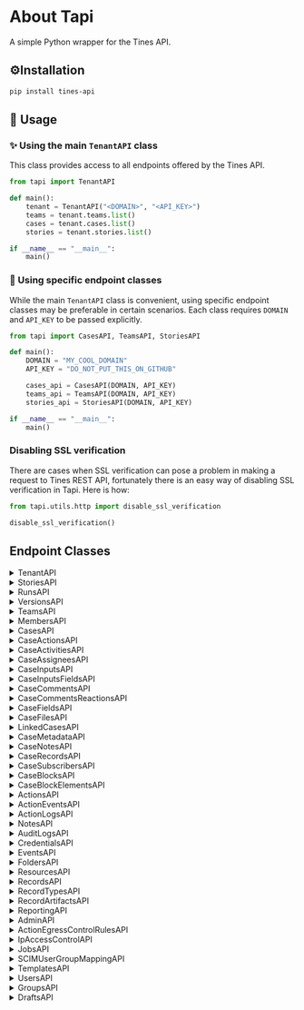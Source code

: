 # About Tapi
A simple Python wrapper for the Tines API.

## ⚙️Installation

```bash
pip install tines-api
```

## 🔄 Usage

### ✨ Using the main `TenantAPI` class
This class provides access to all endpoints offered by the Tines API.

```python
from tapi import TenantAPI

def main():
    tenant = TenantAPI("<DOMAIN>", "<API_KEY>")
    teams = tenant.teams.list()
    cases = tenant.cases.list()
    stories = tenant.stories.list()

if __name__ == "__main__":
    main()
```

### 🔧 Using specific endpoint classes
While the main `TenantAPI` class is convenient, using specific endpoint classes may be preferable in certain scenarios. Each class requires `DOMAIN` and `API_KEY` to be passed explicitly.

```python
from tapi import CasesAPI, TeamsAPI, StoriesAPI

def main():
    DOMAIN = "MY_COOL_DOMAIN"
    API_KEY = "DO_NOT_PUT_THIS_ON_GITHUB"

    cases_api = CasesAPI(DOMAIN, API_KEY)
    teams_api = TeamsAPI(DOMAIN, API_KEY)
    stories_api = StoriesAPI(DOMAIN, API_KEY)

if __name__ == "__main__":
    main()
```

### Disabling SSL verification
There are cases when SSL verification can pose a problem in making a request to Tines REST API, fortunately
there is an easy way of disabling SSL verification in Tapi. Here is how:

```python
from tapi.utils.http import disable_ssl_verification

disable_ssl_verification()
```

## Endpoint Classes

<details>
<summary>TenantAPI</summary>
This class is designed to be used as a "parent" class from which all other endpoints in tines can be accessed.

### Methods

| **Method**          | **Description**                                                            |
|---------------------|----------------------------------------------------------------------------|
| `info`              | Retries information about the tenant.                                      |
| `web_statistics`    | Retrieve operational information about your web server. (Self Hosted Only) |
| `trigger_webhook`   | Trigger a webhook from the tenant or external tenants.                     |
| `worker_statistics` | Retrieve essential information about worker statistics. (Self Hosted Only) |

### Subclasses

| **Path**                | **Class**        | **Description**                        |
|-------------------------|------------------|----------------------------------------|
| `TenantAPI.cases`       | `CasesAPI`        | Manage cases.                          |
| `TenantAPI.teams`       | `TeamsAPI`       | Manage teams.                          |
| `TenantAPI.admin`       | `AdminAPI`       | Manage tenant through admin endpoints. |
| `TenantAPI.events`      | `EventsAPI`      | Manage tenant-wide action events.      |
| `TenantAPI.stories`     | `StoriesAPI`     | Manage workflows.                      |
| `TenantAPI.folders`     | `FoldersAPI`     | Manage folders.                        |
| `TenantAPI.records`     | `RecordsAPI`     | Manage records.                        |
| `TenantAPI.resources`   | `ResourcesAPI`   | Manage resources.                      |
| `TenantAPI.reporting`   | `ReportingAPI`   | Pull action performance & time saved   |
| `TenantAPI.audit_logs`  | `AuditLogsAPI`   | Pull tenant logs.                      |
| `TenantAPI.credentials` | `CredentialsAPI` | Manage tenant credentials.             |


### Usage:
```python
from json import dumps
from tapi import TenantAPI

def main():
    DOMAIN  = "my-cool-domain-1234"
    API_KEY = "do_not_put_this_on_github_lol"
    
    tenant = TenantAPI(DOMAIN, API_KEY)
    
    tenant_info = tenant.info()
    
    print(dumps(tenant_info, indent = 4))
```
```json5
{
    "body": {
        "stack": {...}
    },
    "headers": {...},
    "status_code": ...
}
```

</details>

<details>
<summary>StoriesAPI</summary>
Manage tines workflows.

### Methods

| **Method**     | **Description**                         |
|----------------|-----------------------------------------|
| `create`       | Create story.                           |
| `get`          | Get story details.                      |
| `update`       | Update story details.                   |
| `list`         | List all stories in the tenant or team. |
| `delete`       | Delete story.                           |
| `batch_delete` | Delete multiple stories.                |
| `export`       | Export story.                           |
| `import_`      | Import story.                           |

### Subclasses

| **Path**                           | **Class**          | **Description**              |
|------------------------------------|--------------------|------------------------------|
| `TenantAPI.stories.runs`           | `RunsAPI`          | Manage case runs.            |
| `TenantAPI.stories.notes`          | `NotesAPI`         | Manage case notes.           |
| `TenantAPI.stories.groups`         | `GroupsAPI`        | Pull action groups logs.     |
| `TenantAPI.stories.drafts`         | `DraftsAPI`        | Manage story drafts.         |
| `TenantAPI.stories.actions`        | `ActionsAPI`       | Manage case actions.         |
| `TenantAPI.stories.versions`       | `VersionsAPI`      | Manage case versions.        |
| `TenantAPI.stories.change_request` | `ChangeRequestAPI` | Manage case change requests. |

### Usage:

```python
from json import dumps
from tapi import StoriesAPI

def main():
    DOMAIN  = "my-cool-domain-1234"
    API_KEY = "do_not_put_this_on_github_lol"
    
    stories_api = StoriesAPI(DOMAIN, API_KEY)
    
    stories = stories_api.list()
    
    print(dumps(stories, indent = 4))
```
```json5
{
    "body": {
        "stories": [
            {
                "name": "Testing",
                "user_id": 1234,
                "description": null,
                "keep_events_for": 604800,
                "disabled": false,
                "priority": false
                //...[snip]...//
            }
        //...[snip]...//
        ]
    },
    "headers": {...},
    "status_code": ...
}
```

</details>

<details>
<summary>RunsAPI</summary>
Manage workflows runs.

### Methods

| **Method** | **Description**                            |
|------------|--------------------------------------------|
| `events`   | Retrieve a list of events for a story run. |
| `list`     | Retrieve a list of story runs.             |

### Subclasses
- **None**

### Usage

```python
from json import dumps
from tapi import RunsAPI

def main():
    DOMAIN  = "my-cool-domain-1234"
    API_KEY = "do_not_put_this_on_github_lol"
    
    story_run_api = RunsAPI(DOMAIN, API_KEY)
    
    runs = story_run_api.list(
        story_id = 1234
    )
    
    print(dumps(runs, indent = 4))
```
```json5
{
    "body": {
        "story_runs": [
            {
                "guid": "1b3087a2-1589-4fb8-8259-d74d38fccfb2",
                "duration": 0,
                "story_id": 1234,
                "start_time": "2025-01-27T21:13:20Z",
                "end_time": "2025-01-27T21:13:20Z",
                "action_count": 1,
                "event_count": 1,
                "story_mode": "LIVE"
            },
            //...[snip]...//
        ]
    },
    "headers": {...},
    "status_code": ...
}
```

</details>

<details>
<summary>VersionsAPI</summary>
Manage stories versions.

### Methods

| **Method** | **Description**                    |
|------------|------------------------------------|
| `create`   | Create a story version.            |
| `get`      | Retrieve a story version.          |
| `update`   | Update a story version.            |
| `list`     | Retrieve a list of story versions. |
| `delete`   | Delete a story version.            |

### Subclasses
- **None**

### Usage:

```python
from json import dumps
from tapi import VersionsAPI

def main():
    DOMAIN  = "my-cool-domain-1234"
    API_KEY = "do_not_put_this_on_github_lol"
    
    story_version_api = VersionsAPI(DOMAIN, API_KEY)
    
    versions = story_version_api.list(
        story_id = 1234
    )
    
    print(dumps(versions, indent = 4))
```
```json5
{
    "body": {
        "story_versions": [
            {
                "id": 69670,
                "name": "",
                "description": "",
                "timestamp": "2025-01-27T21:20:00Z"
            },
            //...[snip]...//
        ],
    },
    "headers": {...},
    "status_code": ...
}
```

</details>

<details>
<summary>TeamsAPI</summary>
Manage tines teams.

### Methods

| **Method** | **Description**                       |
|------------|---------------------------------------|
| `create`   | Create a team in Tines.               |
| `get`      | Retrieve a single team or case group. |
| `update`   | Update a team.                        |
| `list`     | Retrieve a list of teams.             |
| `delete`   | Delete a team or case group.          |

### Subclasses

| **Path**                  | **Class**          | **Description**      |
|---------------------------|--------------------|----------------------|
| `TenantAPI.teams.members` | `MembersAPI`       | Manage team members. |

### Usage:

```python
from json import dumps
from tapi import TeamsAPI

def main():
    DOMAIN  = "my-cool-domain-1234"
    API_KEY = "do_not_put_this_on_github_lol"
    
    teams_api = TeamsAPI(DOMAIN, API_KEY)
    
    teams = teams_api.list()
    
    print(dumps(teams, indent = 4))
```
```json5
{
    "body": {
        "teams": [
            {
                "id": 12345,
                "name": "My Team",
                "groups": []
            },
            //...[snip]...//
        ],
    },
    "headers": {...},
    "status_code": ...
}
```

</details>

<details>
<summary>MembersAPI</summary>
Manage teams members.

### Methods

| **Method**      | **Description**                     |
|-----------------|-------------------------------------|
| `list`          | Retrieve a list of team members.    |
| `remove`        | Remove a user from a team.          |
| `invite`        | Invite a user to join a team.       |
| `resend_invite` | Resend a team invitation to a user. |

### Subclasses
- **None**

### Usage:

```python
from json import dumps
from tapi import MembersAPI

def main():
    DOMAIN  = "my-cool-domain-1234"
    API_KEY = "do_not_put_this_on_github_lol"
    
    members_api = MembersAPI(DOMAIN, API_KEY)
    
    members = members_api.list(team_id = 1234)
    
    print(dumps(members, indent = 4))
```
```json5
{
    "body": {
        "members": [
            {
                "id": 1234,
                "first_name": "John",
                "last_name": "Doe",
                "email": "john@doe.io",
                "is_admin": true,
                "created_at": "2025-01-27T17:33:33Z",
                "last_seen": "2025-02-03T18:42:23Z",
                "invitation_accepted": true,
                "role": "TEAM_ADMIN"
            },
            //...[snip]...//
        ],
    },
    "headers": {...},
    "status_code": ...
}
```

</details>

<details>
<summary>CasesAPI</summary>
Manage tines cases.

### Methods

| **Method** | **Description**           |
|------------|---------------------------|
| `create`   | Create a case.            |
| `get`      | Retrieve a single case.   |
| `download` | Retrieve a PDF of a case. |
| `update`   | Update a case.            |
| `list`     | Retrieve a list of cases. |
| `delete`   | Delete a case.            |

### Subclasses

| **Path**                       | **Class**            | **Description**          |
|--------------------------------|----------------------|--------------------------|
| `TenantAPI.cases.files`        | `CaseFilesAPI`       | Manage case files.       |
| `TenantAPI.cases.notes`        | `CaseNotesAPI`       | Manage case notes.       |
| `TenantAPI.cases.inputs`       | `CaseInputsAPI`      | Manage case inputs.      |
| `TenantAPI.cases.fields`       | `CaseFieldsAPI`      | Manage case fields.      |
| `TenantAPI.cases.blocks`       | `CaseBlocksAPI`      | Manage case blocks.      |
| `TenantAPI.cases.linked_cases` | `LinkedCasesAPI`     | Manage linked cases.     |
| `TenantAPI.cases.actions`      | `CaseActionsAPI`     | Manage case actions.     |
| `TenantAPI.cases.records`      | `CaseRecordsAPI`     | Manage case records.     |
| `TenantAPI.cases.comments`     | `CaseCommentsAPI`    | Manage case comments.    |
| `TenantAPI.cases.metadata`     | `CaseMetadataAPI`    | Manage case metadata.    |
| `TenantAPI.cases.assignees`    | `CaseAssigneesAPI`   | Manage case assignees.   |
| `TenantAPI.cases.activities`   | `CaseActivitiesAPI`  | Manage case activities.  |
| `TenantAPI.cases.subscribers`  | `CaseSubscribersAPI` | Manage case subscribers. |

### Usage:

```python
from json import dumps
from tapi import CasesAPI

def main():
    DOMAIN  = "my-cool-domain-1234"
    API_KEY = "do_not_put_this_on_github_lol"
    
    case_api = CasesAPI(DOMAIN, API_KEY)
    
    cases = case_api.list()
    
    print(dumps(cases, indent = 4))
```
```json5
{
    "body": {
        "cases": [
            {
                "case_id": 1,
                "name": "My Case",
                "description": "",
                "status": "OPEN",
                "sub_status": {
                  "id": 38482,
                  "name": "To do"
                },
                //...[snip]...//
            },
        ],
    },
    "headers": {...},
    "status_code": ...
}
```

</details>

<details>
<summary>CaseActionsAPI</summary>
Manage case actions.

### Methods

| **Method**     | **Description**                                      |
|----------------|------------------------------------------------------|
| `create`       | Create a new case action on a specified case.        |
| `get`          | Retrieve a specific case action.                     |
| `update`       | Update an action.                                    |
| `list`         | Retrieve a list of case actions for a specific case. |
| `delete`       | Delete an existing case action.                      |
| `batch_update` | Update the actions on a case                         |

### Subclasses
- **None**

### Usage:

```python
from json import dumps
from tapi import CaseActionsAPI

def main():
    DOMAIN  = "my-cool-domain-1234"
    API_KEY = "do_not_put_this_on_github_lol"
    
    case_actions_api = CaseActionsAPI(DOMAIN, API_KEY)
    
    actions = case_actions_api.list(case_id=1234)
    
    print(dumps(actions, indent = 4))
```
```json5
{
    "body": {
        "case_id": 1234,
        "actions": [
            {
                "id": 29907,
                "url": "https://example.tines.com",
                "label": "Complete request",
                "story_name": null,
                "page_emoji": null,
                "story_emoji": null,
                "action_type": "page",
                "action_text": "Open",
                "created_at": "2025-02-03T18:41:59Z",
                "updated_at": "2025-02-03T18:41:59Z"
            },
            //...[snip]...//
        ],
    },
    "headers": {...},
    "status_code": ...
}
```

</details>

<details>
<summary>CaseActivitiesAPI</summary>
Manage case activities.

### Methods

| **Method** | **Description**                                |
|------------|------------------------------------------------|
| `get`      | Retrieve a single case activity.               |
| `list`     | Retrieve a list of case activities for a case. |

### Subclasses
- **None**

### Usage:

```python
from json import dumps
from tapi import CaseActivitiesAPI

def main():
    DOMAIN  = "my-cool-domain-1234"
    API_KEY = "do_not_put_this_on_github_lol"
    
    case_activities_api = CaseActivitiesAPI(DOMAIN, API_KEY)
    
    activities = case_activities_api.list(case_id=1234)
    
    print(dumps(activities, indent = 4))
```
```json5
{
    "body": {
        "case_id": 26,
        "activities": [
            {
                "id": 591299,
                "activity_type": "COMMENTED",
                "value": "Some random comment",
                "created_at": "2025-01-29T21:39:27Z",
                "user": {
                    "user_id": "6868",
                    "first_name": "John",
                    "last_name": "Doe",
                    "email": "john@doe.io",
                    "avatar_url": "",
                    "is_service_account": false
                },
                "reactions": []
            },
            //...[snip]...//
        ],
    },
    "headers": {...},
    "status_code": ...
}
```

</details>

<details>
<summary>CaseAssigneesAPI</summary>
Manage case assignees.

### Methods

| **Method** | **Description**                         |
|------------|-----------------------------------------|
| `list`     | Retrieve a list of assignees of a case. |

### Subclasses
- **None**

### Usage:

```python
from json import dumps
from tapi import CaseAssigneesAPI

def main():
    DOMAIN  = "my-cool-domain-1234"
    API_KEY = "do_not_put_this_on_github_lol"
    
    case_assignees_api = CaseAssigneesAPI(DOMAIN, API_KEY)
    
    assignees = case_assignees_api.list(case_id=1234)
    
    print(dumps(assignees, indent = 4))
```
```json5
{
    "body": {
        "case_id": 1234,
        "assignees": [...],
        //...[snip]...//
    },
    "headers": {...},
    "status_code": ...
}
```

</details>

<details>
<summary>CaseInputsAPI</summary>
Manage case inputs.

### Methods

| **Method** | **Description**                 |
|------------|---------------------------------|
| `create`   | Create a case input on a team.  |
| `get`      | Returns a case input.           |
| `list`     | Returns a list of case inputs.  |

### Subclasses

| **Path**                 | **Class**             | **Description**     |
|--------------------------|-----------------------|---------------------|
| `TenantAPI.cases.inputs` | `CaseInputsFieldsAPI` | Manage Case Inputs. |

### Usage:

```python
from json import dumps
from tapi import CaseInputsAPI

def main():
    DOMAIN  = "my-cool-domain-1234"
    API_KEY = "do_not_put_this_on_github_lol"
    
    case_inputs_api = CaseInputsAPI(DOMAIN, API_KEY)
    
    inputs = case_inputs_api.list()
    
    print(dumps(inputs, indent = 4))
```
```json5
{
    "body": {
        "case_inputs": [
            {
                "id": 412,
                "name": "Create Case Input Unit Test",
                "key": "create_case_input_unit_test",
                "input_type": "number",
                "validation_type": "none",
                "validation_options": {},
                "team": {
                    "id": 10445,
                    "name": "Collaboration Space"
                },
                "created_at": "2025-01-29T18:07:07Z",
                "updated_at": "2025-01-29T18:07:07Z"
            }
        ],
    },
    "headers": {...},
    "status_code": ...
}
```

</details>

<details>
<summary>CaseInputsFieldsAPI</summary>
Manage case input fields.

### Methods

| **Method** | **Description**                            |
|------------|--------------------------------------------|
| `list`     | Retrieve a list of fields of a case input. |

### Subclasses
- **None**

### Usage:

```python
from json import dumps
from tapi import CaseInputsFieldsAPI

def main():
    DOMAIN  = "my-cool-domain-1234"
    API_KEY = "do_not_put_this_on_github_lol"
    
    case_input_fields_api = CaseInputsFieldsAPI(DOMAIN, API_KEY)
    
    input_fields = case_input_fields_api.list(case_input_id=1234)
    
    print(dumps(input_fields, indent = 4))
```
```json5
{
    "body": {
        "fields": [
            {
                "id": 65221,
                "value": "2",
                "case": {
                    "id": 26
                },
                "case_input": {
                    "id": 412,
                    "name": "Input Name"
                }
            }
        ],
    },
    "headers": {...},
    "status_code": ...
}
```

</details>

<details>
<summary>CaseCommentsAPI</summary>
Manage case comments.

### Methods

| **Method** | **Description**                         |
|------------|-----------------------------------------|
| `create`   | Add a comment to a case.                |
| `get`      | Retrieve a single comment for a case.   |
| `update`   | Update an existing case comment.        |
| `list`     | Retrieve a list of comments for a case. |
| `delete`   | Delete a comment from a case.           |

### Subclasses

| **Path**                             | **Class**                  | **Description**                 |
|--------------------------------------|----------------------------|---------------------------------|
| `TenantAPI.cases.comments.reactions` | `CaseCommentsReactionsAPI` | Manage case comments reactions. |

### Usage:

```python
from json import dumps
from tapi import CaseCommentsAPI

def main():
    DOMAIN  = "my-cool-domain-1234"
    API_KEY = "do_not_put_this_on_github_lol"
    
    case_comments_api = CaseCommentsAPI(DOMAIN, API_KEY)
    
    comments = case_comments_api.list(case_id=1234)
    
    print(dumps(comments, indent = 4))
```
```json5
{
    "body": {
        "case_id": 1234,
        "comments": [
            {
                "id": 591299,
                "activity_type": "COMMENTED",
                "value": "Some Comment",
                "created_at": "2025-01-29T21:39:27Z",
                "user": {
                    "user_id": "6868",
                    "first_name": "John",
                    "last_name": "Doe",
                    "email": "john@doe.io",
                    "avatar_url": "",
                    "is_service_account": false
                },
                "reactions": []
            }
            //...[snip]...//
        ],
    },
    "headers": {...},
    "status_code": ...
}
```

</details>

<details>
<summary>CaseCommentsReactionsAPI</summary>
Manage comments reactions.

### Methods

| **Method** | **Description**                   |
|------------|-----------------------------------|
| `add`      | Add a reaction to a comment.      |
| `remove`   | Remove a reaction from a comment. |


### Subclasses
- **None**

### Usage:

```python
from json             import dumps
from tapi.utils.types import ReactionType
from tapi             import CaseCommentsReactionsAPI


def main():
    DOMAIN = "my-cool-domain-1234"
    API_KEY = "do_not_put_this_on_github_lol"

    comments_reactions_api = CaseCommentsReactionsAPI(DOMAIN, API_KEY)

    reaction = comments_reactions_api.add(
        case_id=1234,
        comment_id=5678,
        value=ReactionType.PLUS_ONE
    )

    print(dumps(reaction, indent=4))
```
```json5
{
    "body": {
        "reactions": [
            {
                "emoji": ":+1:",
                "reactants": [
                    {
                        "user_id": 6866,
                        "user_name": "John Doe",
                        "reacted_at": "2025-02-04T03:40:14+00:00"
                    }
                ]
            }
        ],
    //...[snip]...//
    },
    "headers": {...},
    "status_code": ...
}
```

</details>

<details>
<summary>CaseFieldsAPI</summary>
Manage case fields.

### Methods

| **Method** | **Description**                       |
|------------|---------------------------------------|
| `create`   | Add a field to a case.                |
| `get`      | Retrieve a single field for a case.   |
| `update`   | Update an existing case field.        |
| `list`     | Retrieve a list of fields for a case. |
| `delete`   | Delete a field from a case.           |

### Subclasses
- **None**

### Usage:

```python
from json import dumps
from tapi import CaseFieldsAPI

def main():
    DOMAIN  = "my-cool-domain-1234"
    API_KEY = "do_not_put_this_on_github_lol"
    
    case_fields_api = CaseFieldsAPI(DOMAIN, API_KEY)
    
    case_fields = case_fields_api.list(case_id=1234)
    
    print(dumps(case_fields, indent = 4))
```
```json5
{
    "body": {
        "case_id": 1234,
        "fields": [
            {
                "id": 65221,
                "value": "2",
                "case_input": {
                    "id": 412,
                    "key": "input_name",
                    "name": "Input Name"
                }
            },
            //...[snip]...//
        ],
    },
    "headers": {...},
    "status_code": ...
}
```

</details>

<details>
<summary>CaseFilesAPI</summary>
Manage case files.

### Methods

| **Method** | **Description**                      |
|------------|--------------------------------------|
| `create`   | Attach a file to a case.             |
| `get`      | Retrieve details for a case file.    |
| `list`     | Retrieve a list of files for a case. |
| `delete`   | Delete a file from a case.           |
| `download` | Retrieve a case file attachment.     |

### Subclasses
- **None**

### Usage:

```python
from json import dumps
from tapi import CaseFilesAPI

def main():
    DOMAIN  = "my-cool-domain-1234"
    API_KEY = "do_not_put_this_on_github_lol"
    
    case_files_api = CaseFilesAPI(DOMAIN, API_KEY)
    
    files = case_files_api.list(case_id=1234)
    
    print(dumps(files, indent = 4))
```
```json5
{
    "body": {
        "files": [
            {
                "id": 592294,
                "activity_type": "FILE_ATTACHED_AND_COMMENTED",
                "value": "Testing comment",
                "file": {
                    "filename": "My File",
                    "url": "https://my-cool-domain-1234.tines.com/api/v2/cases/1234/files/592294/download"
                },
                "created_at": "2025-02-01T22:14:36Z",
                "user": {
                    "user_id": "6868",
                    "first_name": "john",
                    "last_name": "doe",
                    "email": "john@doe.io",
                    "avatar_url": "",
                    "is_service_account": false
                },
                "reactions": []
            },
            //...[snip]...//
        ],
        //...[snip]...//
    },
    "headers": {...},
    "status_code": ...
}
```

</details>

<details>
<summary>LinkedCasesAPI</summary>
Manage linked cases.

### Methods

| **Method**     | **Description**                                        |
|----------------|--------------------------------------------------------|
| `create`       | Link two cases together by creating a new case link.   |
| `list`         | Retrieve the linked cases for a case.                  |
| `delete`       | Unlink two cases by deleting a case link.              |
| `batch_create` | Batch link cases together by creating a new case link. |

### Subclasses
- **None**

### Usage:

```python
from json import dumps
from tapi import LinkedCasesAPI

def main():
    DOMAIN  = "my-cool-domain-1234"
    API_KEY = "do_not_put_this_on_github_lol"
    
    link_case_api = LinkedCasesAPI(DOMAIN, API_KEY)
    
    linked_cases = link_case_api.list(case_id=1234)
    
    print(dumps(linked_cases, indent = 4))
```
```json5
{
    "body": {
        "case_id": 1234,
        "name": "Action Testing Case",
        "linked_cases": [
            {
                "case_id": 58,
                "name": "Case 2 link"
            }
        ],
        //...[snip]...//
    },
    "headers": {...},
    "status_code": ...
}
```

</details>

<details>
<summary>CaseMetadataAPI</summary>
Manage case metadata.

### Methods

| **Method**     | **Description**                                                 |
|----------------|-----------------------------------------------------------------|
| `create`       | Create new metadata key-value pairs for a specified case.       |
| `get`          | Retrieve a specific key-value pair from the metadata of a case. |
| `update`       | Update metadata key-value pairs for a case.                     |
| `list`         | Retrieve the metadata from a case.                              |
| `delete`       | Delete existing metadata key-value pairs in a case.             |

### Subclasses
- **None**

### Usage:

```python
from json import dumps
from tapi import CaseMetadataAPI

def main():
    DOMAIN  = "my-cool-domain-1234"
    API_KEY = "do_not_put_this_on_github_lol"
    
    case_metadata_api = CaseMetadataAPI(DOMAIN, API_KEY)
    
    metadata = case_metadata_api.list(case_id=1234)
    
    print(dumps(metadata, indent = 4))
```
```json5
{
    "body": {
        "case_id": 1234,
        "metadata": {
            "name": "John Doe",
        }
    },
    "headers": {...},
    "status_code": ...
}
```

</details>

<details>
<summary>CaseNotesAPI</summary>
Manage case notes.

### Methods

| **Method**     | **Description**                      |
|----------------|--------------------------------------|
| `create`       | Add a note to a case.                |
| `get`          | Retrieve a single note for a case.   |
| `update`       | Update an existing case note.        |
| `list`         | Retrieve a list of notes for a case. |
| `delete`       | Delete a note from a case.           |

### Subclasses
- **None**

### Usage:

```python
from json import dumps
from tapi import CaseNotesAPI

def main():
    DOMAIN  = "my-cool-domain-1234"
    API_KEY = "do_not_put_this_on_github_lol"
    
    case_notes_api = CaseNotesAPI(DOMAIN, API_KEY)
    
    notes = case_notes_api.list(case_id=1234)
    
    print(dumps(notes, indent = 4))
```
```json5
{
    "body": {
        "case_id": 1234,
        "notes": [
            {
                "id": 87,
                "title": "My Note",
                "content": "This is a very helpful note, as you can see",
                "color": "blue",
                "author": {
                    "user_id": "6868",
                    "first_name": "john",
                    "last_name": "doe",
                    "email": "john@doe.io",
                    "avatar_url": "",
                    "is_service_account": false
                },
                "created_at": "2025-02-02T20:58:53Z",
                "updated_at": "2025-02-02T20:58:53Z"
            },
            //...[snip]...//
        ],
        //...[snip]...//
    },
    "headers": {...},
    "status_code": ...
}
```

</details>

<details>
<summary>CaseRecordsAPI</summary>
Manage case records.

### Methods

| **Method**     | **Description**                                |
|----------------|------------------------------------------------|
| `create`       | Add an existing record to a case.              |
| `get`          | Retrieve a single record attached to a case.   |
| `list`         | Retrieve a list of records attached to a case. |
| `delete`       | Remove a record from a case.                   |

### Subclasses
- **None**

### Usage:

```python
from json import dumps
from tapi import CaseRecordsAPI

def main():
    DOMAIN  = "my-cool-domain-1234"
    API_KEY = "do_not_put_this_on_github_lol"
    
    case_records_api = CaseRecordsAPI(DOMAIN, API_KEY)
    
    records = case_records_api.list(case_id=1234)
    
    print(dumps(records, indent = 4))
```
```json5
{
    "body": {
        "case_id": 1234,
        "records": [
            {
                "record_type_id": 1419,
                "record_type_name": "My Record Type",
                "record_type_record_results": [...]
            },
            //...[snip]...//
        ],
        //...[snip]...//
    },
    "headers": {...},
    "status_code": ...
}
```

</details>

<details>
<summary>CaseSubscribersAPI</summary>
Manage case records.

### Methods

| **Method**     | **Description**                           |
|----------------|-------------------------------------------|
| `create`       | Subscribe to a case.                      |
| `list`         | Retrieve a list of subscribers of a case. |
| `delete`       | Unsubscribe from a case.                  |
| `batch_create` | Batch subscribe users to a case.          |

### Subclasses
- **None**

### Usage:

```python
from json import dumps
from tapi import CaseSubscribersAPI

def main():
    DOMAIN  = "my-cool-domain-1234"
    API_KEY = "do_not_put_this_on_github_lol"
    
    case_subs_api = CaseSubscribersAPI(DOMAIN, API_KEY)
    
    subscribers = case_subs_api.list(case_id=1234)
    
    print(dumps(subscribers, indent = 4))
```
```json5
{
    "body": {
        "case_id": 1234,
        "subscribers": [
            {
                "user_id": "6866",
                "first_name": "John",
                "last_name": "Doe",
                "email": "john@doe.io",
                "avatar_url": "https://www.gravatar.com/avatar/aaaabbbbccccddddeeeeffffgggghhhh",
                "id": 2231
            }
        ],
        //...[snip]...//
    },
    "headers": {...},
    "status_code": ...
}
```

</details>

<details>
<summary>CaseBlocksAPI</summary>
Manage case blocks.

### Methods

| **Method**     | **Description**                       |
|----------------|---------------------------------------|
| `create`       | Add a block to a case.                |
| `get`          | Retrieve a single block for a case.   |
| `update`       | Update an existing block.             |
| `list`         | Retrieve a list of blocks for a case. |
| `delete`       | Delete a block from a case.           |

### Subclasses

| **Path**                          | **Class**              | **Description**              |
|-----------------------------------|------------------------|------------------------------|
| `TenantAPI.cases.blocks.elements` | `CaseBlockElementsAPI` | Manage case blocks elements. |

### Usage:

```python
from json import dumps
from tapi import CaseBlocksAPI

def main():
    DOMAIN  = "my-cool-domain-1234"
    API_KEY = "do_not_put_this_on_github_lol"
    
    case_blocks_api = CaseBlocksAPI(DOMAIN, API_KEY)
    
    blocks = case_blocks_api.list(case_id = 1234)
    
    print(dumps(blocks, indent = 4))
```
```json5
{
    "body": {
        "blocks": [...],
        //...[snip]...//
    },
    "headers": {...},
    "status_code": ...
}
```

</details>

<details>
<summary>CaseBlockElementsAPI</summary>
Manage case block elements.

### Methods

| **Method**     | **Description**                       |
|----------------|---------------------------------------|
| `get`          | Retrieve a single block for a case.   |
| `update`       | Update an existing block.             |

### Subclasses
- **None**

### Usage:

```python
from json import dumps
from tapi import CaseBlockElementsAPI

def main():
    DOMAIN  = "my-cool-domain-1234"
    API_KEY = "do_not_put_this_on_github_lol"
    
    case_blocks_elements_api = CaseBlockElementsAPI(DOMAIN, API_KEY)
    
    element = case_blocks_elements_api.get(
        case_id    = 123,
        block_id   = 456,
        element_id = 789
    )
    
    print(dumps(element, indent = 4))
```
```json5
{
    "body": {
        "element_id": 789,
        "id": 456,
        "element_type": "note",
        //...[snip]...//
    },
    "headers": {...},
    "status_code": ...
}
```

</details>

<details>
<summary>ActionsAPI</summary>
Manage actions.

### Methods

| **Method**     | **Description**                        |
|----------------|----------------------------------------|
| `create`       | Create action.                         |
| `get`          | Retrieve details of a specific action. |
| `update`       | Update an action.                      |
| `list`         | Retrieve a list of actions.            |
| `delete`       | Delete a specific action.              |
| `clear_memory` | Clears action memory.                  |

### Subclasses

| **Path**                           | **Class**         | **Description**       |
|------------------------------------|-------------------|-----------------------|
| `TenantAPI.stories.actions.logs`   | `ActionLogsAPI`   | Manage action logs.   |
| `TenantAPI.stories.actions.events` | `ActionEventsAPI` | Manage action events. |


### Usage:

```python
from json import dumps
from tapi import ActionsAPI

def main():
    DOMAIN  = "my-cool-domain-1234"
    API_KEY = "do_not_put_this_on_github_lol"
    
    actions_api = ActionsAPI(DOMAIN, API_KEY)
    
    actions = actions_api.list(story_id=1234)
    
    print(dumps(actions, indent = 4))
```
```json5
{
    "body": {
        "agents": [
            {
                "id": 111111,
                "type": "Agents::EventTransformationAgent",
                "user_id": 6866,
                "options": {
                    "mode": "message_only",
                    "loop": false,
                    "payload": {
                        "message": "This is an automatically generated message from Tines"
                    }
                },
                "name": "My Action"
                //...[snip]...//
            }
        ],
        //...[snip]...//
    },
    "headers": {...},
    "status_code": ...
}
```

</details>

<details>
<summary>ActionEventsAPI</summary>
Manage action events.

### Methods

| **Method**     | **Description**                                          |
|----------------|----------------------------------------------------------|
| `list`         | Retrieve a list of events emitted by a specified action. |
| `delete`       | Delete all events emitted by a specific action.          |

### Subclasses
- **None**

### Usage:

```python
from json import dumps
from tapi import ActionEventsAPI

def main():
    DOMAIN  = "my-cool-domain-1234"
    API_KEY = "do_not_put_this_on_github_lol"
    
    action_events_api = ActionEventsAPI(DOMAIN, API_KEY)
    
    events = action_events_api.list(action_id=1234)
    
    print(dumps(events, indent = 4))
```
```json5
{
    "body": {
        "agents":[...],
        //...[snip]...//
    },
    "headers": {...},
    "status_code": ...
}
```

</details>

<details>
<summary>ActionLogsAPI</summary>
Manage action logs.

### Methods

| **Method**     | **Description**                               |
|----------------|-----------------------------------------------|
| `list`         | List all logs emitted by a specific action.   |
| `delete`       | Delete all logs emitted by a specific action. |

### Subclasses
- **None**

### Usage:

```python
from json import dumps
from tapi import ActionLogsAPI

def main():
    DOMAIN  = "my-cool-domain-1234"
    API_KEY = "do_not_put_this_on_github_lol"
    
    action_logs_api = ActionLogsAPI(DOMAIN, API_KEY)
    
    logs = action_logs_api.list(action_id=1234)
    
    print(dumps(logs, indent = 4))
```
```json5
{
    "body": {
        "action_logs":[...],
        //...[snip]...//
    },
    "headers": {...},
    "status_code": ...
}
```

</details>

<details>
<summary>NotesAPI</summary>
Manage story notes.

### Methods

| **Method** | **Description**                  |
|------------|----------------------------------|
| `create`   | Create a note on the storyboard. |
| `get`      | Retrieve a note.                 |
| `update`   | Update a note.                   |
| `list`     | List notes.                      |
| `delete`   | Delete a note.                   |

### Subclasses
- **None**

### Usage:

```python
from json import dumps
from tapi import NotesAPI

def main():
    DOMAIN  = "my-cool-domain-1234"
    API_KEY = "do_not_put_this_on_github_lol"
    
    notes_api = NotesAPI(DOMAIN, API_KEY)
    
    notes = notes_api.list()
    
    print(dumps(notes, indent = 4))
```
```json5
{
    "body": {
        "annotations":[...],
        //...[snip]...//
    },
    "headers": {...},
    "status_code": ...
}
```

</details>

<details>
<summary>AuditLogsAPI</summary>
Pull tenant audit logs.

### Methods

| **Method** | **Description**                                              |
|------------|--------------------------------------------------------------|
| `list`     | Returns a list of audit logs gathered from the Tines tenant. |

### Subclasses
- **None**

### Usage:

```python
from json             import dumps
from tapi             import AuditLogsAPI
from tapi.utils.types import AuditLogType


def main():
    DOMAIN = "my-cool-domain-1234"
    API_KEY = "do_not_put_this_on_github_lol"

    audit_logs_api = AuditLogsAPI(DOMAIN, API_KEY)

    logs = audit_logs_api.list(
        operation_name=[
            AuditLogType.STORY_CREATION
        ]
    )

    print(dumps(logs, indent=4))
```
```json5
{
    "body": {
        "audit_logs":[...],
        //...[snip]...//
    },
    "headers": {...},
    "status_code": ...
}
```

</details>


<details>
<summary>CredentialsAPI</summary>
Manage tenant credentials

### Methods

| **Method**             | **Description**                    |
|------------------------|------------------------------------|
| `get`                  | Retrieve a credential.             |
| `update`               | Update a credential.               |
| `list`                 | Retrieve a list of credentials.    |
| `delete`               | Delete a credential.               |
| `create_aws`           | Create a AWS credential.           |
| `create_http_request`  | Create a HTTP Request credential.  |
| `create_jwt`           | Create a JWT credential.           |
| `create_mtls`          | Create a MTLS credential.          |
| `create_multi_request` | Create a Multi Request credential. |
| `create_oauth`         | Create a OAUTH credential.         |
| `create_text`          | Create a TEXT credential.          |

### Subclasses
- **None**

### Usage:

```python
from json import dumps
from tapi import CredentialsAPI


def main():
    DOMAIN = "my-cool-domain-1234"
    API_KEY = "do_not_put_this_on_github_lol"

    credentials_api = CredentialsAPI(DOMAIN, API_KEY)

    creds = credentials_api.list()

    print(dumps(creds, indent=4))
```
```json5
{
    "body": {
        "user_credentials":[...],
        //...[snip]...//
    },
    "headers": {...},
    "status_code": ...
}
```

</details>


<details>
<summary>EventsAPI</summary>
Manage tenant-wide action events

### Methods

| **Method** | **Description**            |
|------------|----------------------------|
| `get`      | Retrieve an event.         |
| `list`     | Retrieve a list of events. |
| `re_emit`  | Re‑emit an event.          |

### Subclasses
- **None**

### Usage:

```python
from json import dumps
from tapi import EventsAPI


def main():
    DOMAIN = "my-cool-domain-1234"
    API_KEY = "do_not_put_this_on_github_lol"

    events_api = EventsAPI(DOMAIN, API_KEY)

    events = events_api.list()

    print(dumps(events, indent=4))
```
```json5
{
    "body": {
        "events":[...],
        //...[snip]...//
    },
    "headers": {...},
    "status_code": ...
}
```

</details>


<details>
<summary>FoldersAPI</summary>
Manage folders

### Methods

| **Method** | **Description**             |
|------------|-----------------------------|
| `create`   | Create a folder.            |
| `get`      | Retrieve a single folder.   |
| `udpate`   | Update a folder.            |
| `list`     | Retrieve a list of folders. |
| `delete`   | Delete a folder.            |

### Subclasses
- **None**

### Usage:

```python
from json import dumps
from tapi import FoldersAPI


def main():
    DOMAIN = "my-cool-domain-1234"
    API_KEY = "do_not_put_this_on_github_lol"

    folders_api = FoldersAPI(DOMAIN, API_KEY)

    folders = folders_api.list()

    print(dumps(folders, indent=4))
```
```json5
{
    "body": {
        "folders":[...],
        //...[snip]...//
    },
    "headers": {...},
    "status_code": ...
}
```

</details>


<details>
<summary>ResourcesAPI</summary>
Manage resources

### Methods

| **Method**        | **Description**                                                                |
|-------------------|--------------------------------------------------------------------------------|
| `create`          | Create a resource (text or json).                                              |
| `get`             | Retrieve a resource.                                                           |
| `udpate`          | Update a resource.                                                             |
| `list`            | Retrieve a list of resources.                                                  |
| `delete`          | Delete a resource.                                                             |
| `remove_element`  | Remove a top level element from an array or key from an object in a resource.  |
| `append_element`  | Append a string or an array to a resource.                                     |
| `replace_element` | Replace a top level element from an array or key from an object in a resource. |

### Subclasses
- **None**

### Usage:

```python
from json import dumps
from tapi import ResourcesAPI


def main():
    DOMAIN = "my-cool-domain-1234"
    API_KEY = "do_not_put_this_on_github_lol"

    resources_api = ResourcesAPI(DOMAIN, API_KEY)

    resources = resources_api.list()

    print(dumps(resources, indent=4))
```
```json5
{
    "body": {
        "global_resources":[...],
        //...[snip]...//
    },
    "headers": {...},
    "status_code": ...
}
```

</details>

<details>
<summary>RecordsAPI</summary>
Manage records.

### Methods

| **Method**     | **Description**             |
|----------------|-----------------------------|
| `create`       | Create record.              |
| `get`          | Retrieve a single record.   |
| `update`       | Updates a single record.    |
| `list`         | Retrieve a list of records. |
| `delete`       | Delete a record.            |


### Subclasses

| **Path**                      | **Class**            | **Description**           |
|-------------------------------|----------------------|---------------------------|
| `TenantAPI.records.types`     | `RecordTypesAPI`     | Manage record types.      |
| `TenantAPI.records.artifacts` | `RecordArtifactsAPI` | Manage records artifacts. |


### Usage:

```python
from json import dumps
from tapi import RecordsAPI

def main():
    DOMAIN  = "my-cool-domain-1234"
    API_KEY = "do_not_put_this_on_github_lol"
    
    records_api = RecordsAPI(DOMAIN, API_KEY)
    
    records = records_api.list(record_type_id=1234)
    
    print(dumps(records, indent = 4))
```
```json5
{
    "body": {
        "record_results": [...],
        //...[snip]...//
    },
    "headers": {...},
    "status_code": ...
}
```

</details>

<details>
<summary>RecordTypesAPI</summary>
Manage record types

### Methods

| **Method**        | **Description**                  |
|-------------------|----------------------------------|
| `create`          | Create a new record type.        |
| `get`             | Retrieve a single record type.   |
| `list`            | Retrieve a list of record types. |
| `delete`          | Delete a record type.            |

### Subclasses
- **None**

### Usage:

```python
from json import dumps
from tapi import RecordTypesAPI


def main():
    DOMAIN = "my-cool-domain-1234"
    API_KEY = "do_not_put_this_on_github_lol"

    record_types_api = RecordTypesAPI(DOMAIN, API_KEY)

    record_types = record_types_api.list(team_id=1234)

    print(dumps(record_types, indent=4))
```
```json5
{
    "body": {
        "record_types":[...],
        //...[snip]...//
    },
    "headers": {...},
    "status_code": ...
}
```

</details>

<details>
<summary>RecordArtifactsAPI</summary>
Pull record artifacts.

### Methods

| **Method**        | **Description**                         |
|-------------------|-----------------------------------------|
| `get`             | Retrieve an individual record artifact. |

### Subclasses
- **None**

### Usage:

```python
from json import dumps
from tapi import RecordArtifactsAPI


def main():
    DOMAIN = "my-cool-domain-1234"
    API_KEY = "do_not_put_this_on_github_lol"

    record_artifacts_api = RecordArtifactsAPI(DOMAIN, API_KEY)

    record_artifacts = record_artifacts_api.get(record_id = 1234, artifact_id = 5678)

    print(dumps(record_artifacts, indent=4))
```
```json5
{
    "body": {
        "id": 1,
        "value": "artifact value",
        "record_field": {
            "id": 1,
            "name": "record field name"
        },
        "created_at": "2024-02-16T15:37:39Z",
        "updated_at": "2024-02-16T15:37:39Z"
        //...[snip]...//
    },
    "headers": {...},
    "status_code": ...
}
```

</details>

<details>
<summary>ReportingAPI</summary>
Get action performance and time saved metrics 

### Methods

| **Method**           | **Description**                                               |
|----------------------|---------------------------------------------------------------|
| `action_performance` | Returns action performance in Tines.                          |
| `time_saved`         | Returns timed and dated records of time saved by using Tines. |

### Subclasses
- **None**

### Usage:

```python
from json import dumps
from tapi import ReportingAPI


def main():
    DOMAIN = "my-cool-domain-1234"
    API_KEY = "do_not_put_this_on_github_lol"

    reporting_api = ReportingAPI(DOMAIN, API_KEY)

    action_performance = reporting_api.action_performance()

    print(dumps(action_performance, indent=4))
```
```json5
{
    "body": {
        "action_performance": []
        //...[snip]...//
    },
    "headers": {...},
    "status_code": ...
}
```

</details>

<details>
<summary>AdminAPI</summary>
Manage tenant through admin endpoint

### Methods

| **Method**                         | **Description**                                                                          |
|------------------------------------|------------------------------------------------------------------------------------------|
| `set_custom_certificate_authority` | Set a custom certificate authority for use by all of your IMAP and HTTP Request actions. |
| `tunnel_health`                    | Retrieve the health status of tunnels.                                                   |

### Subclasses

| **Path**                                  | **Class**                     | **Description**                         |
|-------------------------------------------|-------------------------------|-----------------------------------------|
| `TenantAPI.admin.jobs`                    | `JobsAPI`                     | Manage tenant jobs. (Self Hosted Only)  |
| `TenantAPI.admin.users`                   | `UsersAPI`                    | Manage tenant-wide users.               |
| `TenantAPI.admin.templates`               | `TemplatesAPI`                | Manage templates.                       |
| `TenantAPI.admin.ip_access_control`       | `IpAccessControlAPI`          | Manage IP access control.               |
| `TenantAPI.admin.scim_user_group_mapping` | `SCIMUserGroupMappingAPI`     | Manage SCIM user group mappings.        |
| `TenantAPI.admin.egress_rules`            | `ActionEgressControlRulesAPI` | Manage egress rules. (Self Hosted Only) |


### Usage:

```python
from json import dumps
from tapi import AdminAPI


def main():
    DOMAIN = "my-cool-domain-1234"
    API_KEY = "do_not_put_this_on_github_lol"

    admin_api = AdminAPI(DOMAIN, API_KEY)

    set_sert = admin_api.set_custom_certificate_authority(
        name        = "default",
        certificate = "<PEM encoded X.509 certificate>"
    )

    print(dumps(set_sert, indent=4))
```
```json5
{
    "body": "",
    "headers": {...},
    "status_code": 200
}
```

</details>

<details>
<summary>ActionEgressControlRulesAPI</summary>
Manage egress control rules (Self Hosted Only)

### Methods

| **Method** | **Description**                                  |
|------------|--------------------------------------------------|
| `create`   | Create a new Action egress control rule.         |
| `get`      | Get an Action egress control rule by ID.         |
| `update`   | Update an existing action egress control rule.   |
| `list`     | List Action egress control rules for the tenant. |
| `delete`   | Delete an existing Action egress control rule.   |

### Subclasses
- **None**

### Usage:

```python
from json import dumps
from tapi import ActionEgressControlRulesAPI


def main():
    DOMAIN = "my-cool-domain-1234"
    API_KEY = "do_not_put_this_on_github_lol"

    egress_con_api = ActionEgressControlRulesAPI(DOMAIN, API_KEY)

    controls = egress_con_api.list()

    print(dumps(controls, indent=4))
```
```json5
{
    "body": {
      "admin/action_egress_control_rules": [],
      //...[snip]...//
    },
    "headers": {...},
    "status_code": ...
}
```

</details>

<details>
<summary>IpAccessControlAPI</summary>
Manage tenant IP access rules

### Methods

| **Method** | **Description**                              |
|------------|----------------------------------------------|
| `create`   | Create a new IP access control rule.         |
| `get`      | Get an IP access control rule by ID.         |
| `update`   | Update an existing IP access control rule.   |
| `list`     | List IP access control rules for the tenant. |
| `delete`   | Delete an existing IP access control rule.   |

### Subclasses
- **None**

### Usage:

```python
from json import dumps
from tapi import IpAccessControlAPI


def main():
    DOMAIN = "my-cool-domain-1234"
    API_KEY = "do_not_put_this_on_github_lol"

    ip_acc_con_api = IpAccessControlAPI(DOMAIN, API_KEY)

    ip_rules = ip_acc_con_api.list()

    print(dumps(ip_rules, indent=4))
```
```json5
{
    "body": {
      "admin/ip_access_control_rules": [],
      //...[snip]...//
    },
    "headers": {...},
    "status_code": ...
}
```

</details>

<details>
<summary>JobsAPI</summary>
Manage tenant jobs. (Self Hosted Only)

### Methods

| **Method**     | **Description**                                             |
|----------------|-------------------------------------------------------------|
| `list`         | Retrieve a list of dead, in progress, queued or retry jobs. |
| `delete`       | Delete all dead, queued or retry jobs.                      |
| `delete_by_id` | Delete all dead, queued or retry jobs by action id.         |


### Subclasses
- **None**

### Usage:

```python
from json import dumps
from tapi import JobsAPI


def main():
    DOMAIN = "my-cool-domain-1234"
    API_KEY = "do_not_put_this_on_github_lol"

    jobs_api = JobsAPI(DOMAIN, API_KEY)

    jobs = jobs_api.list(job_type = "dead")

    print(dumps(jobs, indent=4))
```
```json5
{
    "body": {
      "admin/dead_jobs": [],
      //...[snip]...//
    },
    "headers": {...},
    "status_code": ...
}
```

</details>

<details>
<summary>SCIMUserGroupMappingAPI</summary>
Manage SCIM user group mappings.

### Methods

| **Method** | **Description**                                    |
|------------|----------------------------------------------------|
| `list`     | Get the SCIM user group mappings for the tenant.   |
| `update`   | Update the SCIM user group mapping for the tenant. |

### Subclasses
- **None**

### Usage:

```python
from json import dumps
from tapi import SCIMUserGroupMappingAPI


def main():
    DOMAIN = "my-cool-domain-1234"
    API_KEY = "do_not_put_this_on_github_lol"

    scim_api = SCIMUserGroupMappingAPI(DOMAIN, API_KEY)

    scim_groups = scim_api.list()

    print(dumps(scim_groups, indent=4))
```
```json5
{
    "body": {
      "mappings": [],
      //...[snip]...//
    },
    "headers": {...},
    "status_code": ...
}
```

</details>

<details>
<summary>TemplatesAPI</summary>
Manage templates

### Methods

| **Method** | **Description**                       |
|------------|---------------------------------------|
| `create`   | Create a private template.            |
| `get`      | Retrieve a private template.          |
| `update`   | Update a private template.            |
| `list`     | Retrieve a list of private templates. |
| `delete`   | Delete a private template by ID.      |

### Subclasses
- **None**

### Usage:

```python
from json import dumps
from tapi import TemplatesAPI


def main():
    DOMAIN = "my-cool-domain-1234"
    API_KEY = "do_not_put_this_on_github_lol"

    templates_api = TemplatesAPI(DOMAIN, API_KEY)

    templates = templates_api.list()

    print(dumps(templates, indent=4))
```
```json5
{
    "body": {
      "admin/templates": [],
      //...[snip]...//
    },
    "headers": {...},
    "status_code": ...
}
```

</details>

<details>
<summary>UsersAPI</summary>
Manage tenant-wide users

### Methods

| **Method**          | **Description**                                                                |
|---------------------|--------------------------------------------------------------------------------|
| `create`            | Create a user in a Tines tenant.                                               |
| `get`               | Retrieve details of a specific user.                                           |
| `sign_in_activity`  | Retrieve a list of sign-in activities by a specified user.                     |
| `update`            | Update a User.                                                                 |
| `list`              | Retrieve a list of users from the Tines tenant.                                |
| `delete`            | Delete a specific user.                                                        |
| `resend_invitation` | Resend platform invitation to specified user.                                  |
| `expire_session`    | Expires a user’s session, signing them out of the Tines tenant on all devices. |

### Subclasses
- **None**

### Usage:

```python
from json import dumps
from tapi import UsersAPI


def main():
    DOMAIN = "my-cool-domain-1234"
    API_KEY = "do_not_put_this_on_github_lol"

    users_api = UsersAPI(DOMAIN, API_KEY)

    users = users_api.list()

    print(dumps(users, indent=4))
```
```json5
{
    "body": {
      "admin/users": [],
      //...[snip]...//
    },
    "headers": {...},
    "status_code": ...
}
```

</details>

<details>
<summary>GroupsAPI</summary>
Pull group actions events and logs

### Methods

| **Method**        | **Description**                            |
|-------------------|--------------------------------------------|
| `list_run_events` | Retrieve a list of events for a group run. |
| `list_runs`       | Retrieve a list of group runs.             |


### Subclasses
- **None**

### Usage:

```python
from json import dumps
from tapi import GroupsAPI


def main():
    DOMAIN = "my-cool-domain-1234"
    API_KEY = "do_not_put_this_on_github_lol"

    groups_api = GroupsAPI(DOMAIN, API_KEY)

    events = groups_api.list_run_events(
        group_id = 1234,
        group_run_guid = "aaaabbbbccccddddeeeeffff"
    )

    print(dumps(events, indent=4))
```
```json5
{
    "body": {
      "group_run_events": [],
      //...[snip]...//
    },
    "headers": {...},
    "status_code": ...
}
```

</details>

<details>
<summary>DraftsAPI</summary>
Manage story drafts

### Methods

| **Method** | **Description**                        |
|------------|----------------------------------------|
| `create`   | Create a new draft for a story.        |
| `list`     | Retrieve a list of drafts for a story. |
| `delete`   | Delete a draft for a story.            |


### Subclasses
- **None**

### Usage:

```python
from json import dumps
from tapi import DraftsAPI


def main():
    DOMAIN = "my-cool-domain-1234"
    API_KEY = "do_not_put_this_on_github_lol"

    drafts_api = DraftsAPI(DOMAIN, API_KEY)

    drafts = drafts_api.list(story_id = 1234)

    print(dumps(drafts, indent=4))
```
```json5
{
    "body": {
      "drafts": [],
      //...[snip]...//
    },
    "headers": {...},
    "status_code": ...
}
```

</details>